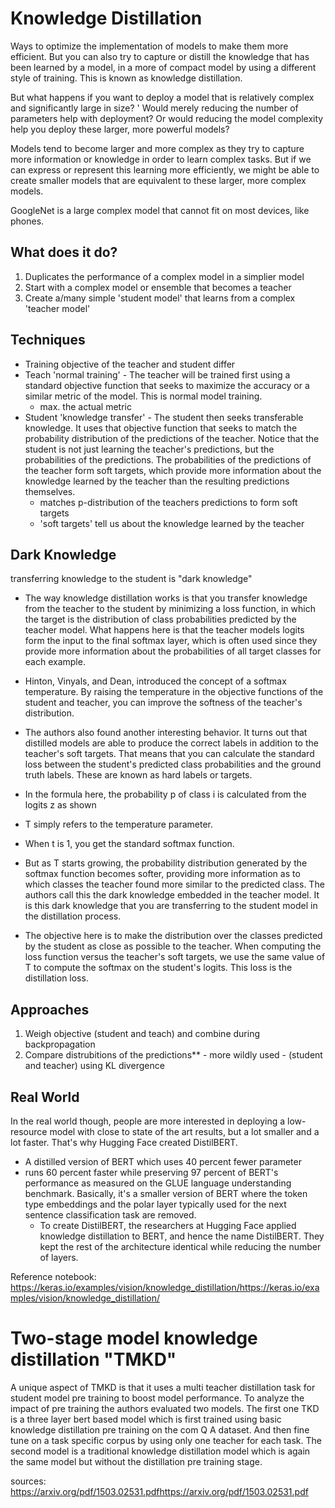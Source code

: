 # Knowledge Distillation

Ways to optimize the implementation of models to make them more efficient. 
But you can also try to capture or distill the knowledge that has been learned by a model, in a more of compact model by using a different style of training. 
This is known as knowledge distillation.

But what happens if you want to deploy a model that is relatively complex and significantly large in size? '
Would merely reducing the number of parameters help with deployment? 
Or would reducing the model complexity help you deploy these larger, more powerful models? 

Models tend to become larger and more complex as they try to capture more information or knowledge in order to learn complex tasks. 
But if we can express or represent this learning more efficiently, we might be able to create smaller models that are equivalent to these larger, more complex models.

GoogleNet is a large complex model that cannot fit on most devices, like phones.

## What does it do?
1. Duplicates the performance of a complex model in a simplier model
1. Start with a complex model or ensemble that becomes a teacher   
1. Create a/many simple 'student model' that learns from a complex 'teacher model'


## Techniques
- Training objective of the teacher and student differ
- Teach 'normal training' - The teacher will be trained first using a standard objective function that seeks to maximize the accuracy or a similar metric of the model. This is normal model training.
    - max. the actual metric
- Student 'knowledge transfer' - The student then seeks transferable knowledge. It uses that objective function that seeks to match the probability distribution of the predictions of the teacher. Notice that the student is not just learning the teacher's predictions, but the probabilities of the predictions. The probabilities of the predictions of the teacher form soft targets, which provide more information about the knowledge learned by the teacher than the resulting predictions themselves.
    - matches p-distribution of the teachers predictions to form soft targets
    - 'soft targets' tell us about the knowledge learned by the teacher

## Dark Knowledge
transferring knowledge to the student is "dark knowledge"

- The way knowledge distillation works is that you transfer knowledge from the teacher to the student by minimizing a loss function, in which the target is the distribution of class probabilities predicted by the teacher model. What happens here is that the teacher models logits form the input to the final softmax layer, which is often used since they provide more information about the probabilities of all target classes for each example. 
- Hinton, Vinyals, and Dean, introduced the concept of a softmax temperature. By raising the temperature in the objective functions of the student and teacher, you can improve the softness of the teacher's distribution. 
- The authors also found another interesting behavior. It turns out that distilled models are able to produce the correct labels in addition to the teacher's soft targets. That means that you can calculate the standard loss between the student's predicted class probabilities and the ground truth labels. These are known as hard labels or targets. 
- In the formula here, the probability p of class i is calculated from the logits z as shown
- T simply refers to the temperature parameter. 
- When t is 1, you get the standard softmax function. 
- But as T starts growing, the probability distribution generated by the softmax function becomes softer, providing more information as to which classes the teacher found more similar to the predicted class. The authors call this the dark knowledge embedded in the teacher model. It is this dark knowledge that you are transferring to the student model in the distillation process.

- The objective here is to make the distribution over the classes predicted by the student as close as possible to the teacher. When computing the loss function versus the teacher's soft targets, we use the same value of T to compute the softmax on the student's logits. This loss is the distillation loss.

## Approaches
1. Weigh objective (student and teach) and combine during backpropagation
1. Compare distrubitions of the predictions** - more wildly used - (student and teacher) using KL divergence

## Real World
In the real world though, people are more interested in deploying a low-resource model with close to state of the art results, but a lot smaller and a lot faster. 
That's why Hugging Face created DistilBERT. 
- A distilled version of BERT which uses 40 percent fewer parameter
- runs 60 percent faster while preserving 97 percent of BERT's performance as measured on the GLUE language understanding benchmark. 
Basically, it's a smaller version of BERT where the token type embeddings and the polar layer typically used for the next sentence classification task are removed. 
  - To create DistilBERT, the researchers at Hugging Face applied knowledge distillation to BERT, and hence the name DistilBERT. They kept the rest of the architecture identical while reducing the number of layers.

Reference notebook: https://keras.io/examples/vision/knowledge_distillation/https://keras.io/examples/vision/knowledge_distillation/

# Two-stage model knowledge distillation "TMKD"
A unique aspect of TMKD is that it uses a multi teacher distillation task for student model pre training to boost model performance. To analyze the impact of pre training the authors evaluated two models. The first one TKD is a three layer bert based model which is first trained using basic knowledge distillation pre training on the com Q A dataset. And then fine tune on a task specific corpus by using only one teacher for each task. The second model is a traditional knowledge distillation model which is again the same model but without the distillation pre training stage. 

sources: https://arxiv.org/pdf/1503.02531.pdfhttps://arxiv.org/pdf/1503.02531.pdf